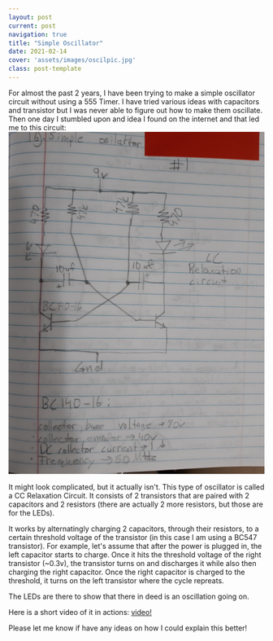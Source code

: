 ```yaml
---
layout: post
current: post
navigation: true
title: "Simple Oscillator"
date: 2021-02-14
cover: 'assets/images/oscilpic.jpg'
class: post-template
---
```



For almost the past 2 years, I have been trying to make a simple oscillator circuit without using a 555 Timer. I have tried various ideas with capacitors and transistor but I was never able to figure out how to make them oscillate. Then one day I stumbled upon and idea I found on the internet and that led me to this circuit:
![Simple Oscillator Circuit](assets/images/oscillatorCircuit.jpg)

It might look complicated, but it actually isn't. This type of oscillator is called a CC Relaxation Circuit. It consists of 2 transistors that are paired with 2 capacitors and 2 resistors (there are actually 2 more resistors, but those are for the LEDs). 


It works by alternatingly charging 2 capacitors, through their resistors, to a certain threshold voltage of the transistor \(in this case I am using a BC547 transistor\). For example, let's assume that after the power is plugged in, the left capacitor starts to charge. Once it hits the threshold voltage of the right transistor \(~0.3v\), the transistor turns on and discharges it while also then charging the right capacitor. Once the right capacitor is charged to the threshold, it turns on the left transistor where the cycle repreats. 

The LEDs are there to show that there in deed is an oscillation going on. 

Here is a short video of it in actions:
[video!](https://www.youtube.com/shorts/wjwK-lxBhHE)

Please let me know if have any ideas on how I could explain this better!


